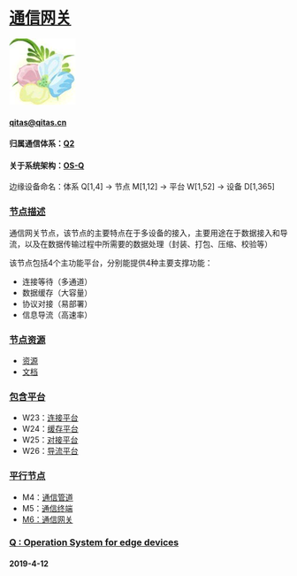 ﻿# [通信网关](https://github.com/OS-Q/M6) 

[![sites](OS-Q/OS-Q.png)](http://www.OS-Q.com/Edge/M6)
####  qitas@qitas.cn
#### 归属通信体系：[Q2](https://github.com/OS-Q/Q2)
#### 关于系统架构：[OS-Q](https://github.com/OS-Q/OS-Q)
边缘设备命名：体系 Q[1,4] -> 节点 M[1,12] -> 平台 W[1,52] -> 设备 D[1,365]
### [节点描述](https://github.com/OS-Q/M6/wiki) 

通信网关节点，该节点的主要特点在于多设备的接入，主要用途在于数据接入和导流，以及在数据传输过程中所需要的数据处理（封装、打包、压缩、校验等）

该节点包括4个主功能平台，分别能提供4种主要支撑功能：

- 连接等待（多通道）
- 数据缓存（大容量）
- 协议对接（易部署）
- 信息导流（高速率）

### [节点资源](OS-Q/)

- [资源](src/)
- [文档](docs/)

### [包含平台](https://github.com/OS-Q/M6) 

- W23：[连接平台](https://github.com/OS-Q/W23)
- W24：[缓存平台](https://github.com/OS-Q/W24)
- W25：[对接平台](https://github.com/OS-Q/W25)
- W26：[导流平台](https://github.com/OS-Q/W26)

### [平行节点](https://github.com/OS-Q/Q2)

- M4：[通信管道](https://github.com/OS-Q/M4)
- M5：[通信终端](https://github.com/OS-Q/M5)
- [M6：通信网关](https://github.com/OS-Q/M6)

### [Q : Operation System for edge devices](http://www.OS-Q.com/Edge/M6)
####  2019-4-12

